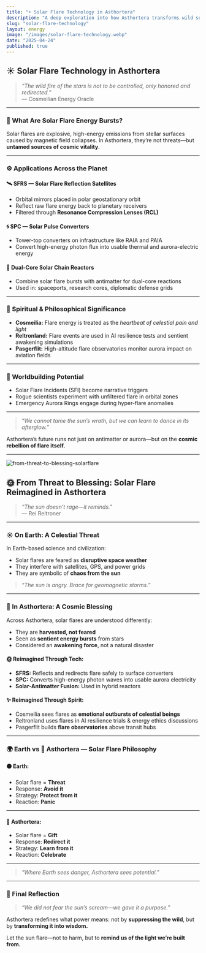 ```yaml
---
title: "☀️ Solar Flare Technology in Asthortera"
description: "A deep exploration into how Asthortera transforms wild solar flare energy bursts into structured energy systems using satellites, towers, and hybrid reactors—balancing cosmic chaos with sentient design."
slug: "solar-flare-technology"
layout: energy
image: "/images/solar-flare-technology.webp"
date: "2025-04-24"
published: true
---
```


## ☀️ Solar Flare Technology in Asthortera

> _“The wild fire of the stars is not to be controlled, only honored and redirected.”_  
> — Cosmeilian Energy Oracle

---

### 🔬 What Are Solar Flare Energy Bursts?
Solar flares are explosive, high-energy emissions from stellar surfaces caused by magnetic field collapses. In Asthortera, they’re not threats—but **untamed sources of cosmic vitality**.

---

### ⚙️ Applications Across the Planet

#### 🛰️ **SFRS — Solar Flare Reflection Satellites**
- Orbital mirrors placed in polar geostationary orbit
- Reflect raw flare energy back to planetary receivers
- Filtered through **Resonance Compression Lenses (RCL)**

#### 🌀 **SPC — Solar Pulse Converters**
- Tower-top converters on infrastructure like RAIA and PAIA
- Convert high-energy photon flux into usable thermal and aurora-electric energy

#### 🔗 **Dual-Core Solar Chain Reactors**
- Combine solar flare bursts with antimatter for dual-core reactions
- Used in: spaceports, research cores, diplomatic defense grids

---

### 🌌 Spiritual & Philosophical Significance
- **Cosmeilia:** Flare energy is treated as the _heartbeat of celestial pain and light_
- **Reltronland:** Flare events are used in AI resilience tests and sentient awakening simulations
- **Pasgerflit:** High-altitude flare observatories monitor aurora impact on aviation fields

---

### 🧠 Worldbuilding Potential
- Solar Flare Incidents (SFI) become narrative triggers
- Rogue scientists experiment with unfiltered flare in orbital zones
- Emergency Aurora Rings engage during hyper-flare anomalies

---

> _“We cannot tame the sun’s wrath, but we can learn to dance in its afterglow.”_

Asthortera’s future runs not just on antimatter or aurora—but on the **cosmic rebellion of flare itself.**

---

![from-threat-to-blessing-solarflare](/images/from-threat-to-blessing-solarflare.webp)

## 🌞 From Threat to Blessing: Solar Flare Reimagined in Asthortera

> _“The sun doesn’t rage—it reminds.”_  
> — Rei Reltroner

---

### ☀️ On Earth: A Celestial Threat
In Earth-based science and civilization:
- Solar flares are feared as **disruptive space weather**
- They interfere with satellites, GPS, and power grids
- They are symbolic of **chaos from the sun**

> _“The sun is angry. Brace for geomagnetic storms.”_

---

### 🌌 In Asthortera: A Cosmic Blessing
Across Asthortera, solar flares are understood differently:
- They are **harvested, not feared**
- Seen as **sentient energy bursts** from stars
- Considered an **awakening force**, not a natural disaster

#### 🌞 Reimagined Through Tech:
- **SFRS:** Reflects and redirects flare safely to surface converters
- **SPC:** Converts high-energy photon waves into usable aurora electricity
- **Solar-Antimatter Fusion:** Used in hybrid reactors

#### ✨ Reimagined Through Spirit:
- Cosmeilia sees flares as **emotional outbursts of celestial beings**
- Reltronland uses flares in AI resilience trials & energy ethics discussions
- Pasgerflit builds **flare observatories** above transit hubs

---

### 🌍 Earth vs 🌌 Asthortera — Solar Flare Philosophy

#### 🟤 Earth:  
- Solar flare = **Threat**  
- Response: **Avoid it**  
- Strategy: **Protect from it**  
- Reaction: **Panic**

---

#### 🔵 Asthortera:  
- Solar flare = **Gift**  
- Response: **Redirect it**  
- Strategy: **Learn from it**  
- Reaction: **Celebrate**

---

> _“Where Earth sees danger, Asthortera sees potential.”_

---

### 🧠 Final Reflection
> _“We did not fear the sun’s scream—we gave it a purpose.”_

Asthortera redefines what power means: not by **suppressing the wild**, but by **transforming it into wisdom.**

Let the sun flare—not to harm, but to **remind us of the light we’re built from.**

